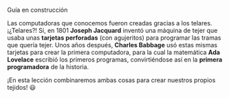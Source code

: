 <gs-attire attire-url="https://raw.githubusercontent.com/MumukiProject/mumuki-guia-gobstones-repeticion-condicional-kids/master/assets/attires/config_1534258453370.json"></gs-attire>Guía en construcción

<gs-attire attire-url="https://raw.githubusercontent.com/MumukiProject/mumuki-guia-gobstones-repeticion-condicional-kids/master/assets/attires/config_1533231399205.json"></gs-attire>

Las computadoras que conocemos fueron creadas gracias a los telares. ¡¿Telares?! Sí, en 1801 **Joseph Jacquard** inventó una máquina de tejer que usaba unas **tarjetas perforadas** (con agujeritos) para programar las tramas que quería tejer. Unos años después, **Charles Babbage** usó estas mismas tarjetas para crear la primera computadora, para la cual la matemática **Ada Lovelace** escribió los primeros programas, convirtiéndose así en la **primera programadora** de la historia. 

¡En esta lección combinaremos ambas cosas para crear nuestros propios tejidos! :smiley:


